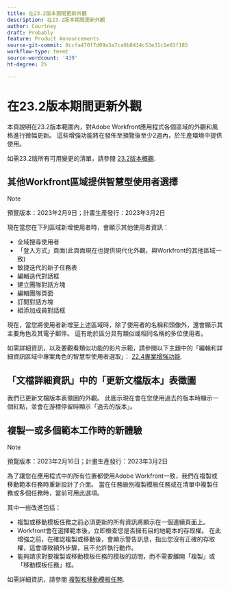 ```yaml
---
title: 在23.2版本期間更新外觀
description: 在23.2版本期間更新外觀
author: Courtney
draft: Probably
feature: Product Announcements
source-git-commit: 8ccfa470f7d09a3a7ca0b8414c53e31c1e03f185
workflow-type: tm+mt
source-wordcount: '439'
ht-degree: 2%

---
```



# 在23.2版本期間更新外觀

本頁說明在23.2版本範圍內，對Adobe Workfront應用程式各個區域的外觀和風格進行微幅更新。 這些增強功能將在發佈至預覽後至少2週內，於生產環境中提供使用。

如需23.2版所有可用變更的清單，請參閱 [23.2版本概觀](/help/quicksilver/product-announcements/product-releases/23.2-release-activity/23-2-release-overview.md).

## 其他Workfront區域提供智慧型使用者選擇

>[!NOTE]
>
>預覽版本：2023年2月9日；計畫生產發行：2023年3月2日

現在當您在下列區域新增使用者時，會顯示其他使用者資訊：

* 全域搜尋使用者
* 「登入方式」頁面(此頁面現在也提供現代化外觀，與Workfront的其他區域一致)
* 敏捷迭代的新子任務表
* 編輯迭代對話框
* 建立團隊對話方塊
* 編輯團隊頁面
* 訂閱對話方塊
* 組添加成員對話框

現在，當您將使用者新增至上述區域時，除了使用者的名稱和頭像外，還會顯示其主要角色及其電子郵件。 這有助於區分具有類似或相同名稱的多位使用者。

如需詳細資訊，以及要觀看類似功能的影片示範，請參閱以下主題中的「編輯和詳細資訊區域中專案角色的智慧型使用者選取」： [22.4專案增強功能](/help/quicksilver/product-announcements/product-releases/22.4-release-activity/22-4-project-enhancements.md).

## 「文檔詳細資訊」中的「更新文檔版本」表徵圖

我們已更新文檔版本表徵圖的外觀。 此圖示現在會在您使用過去的版本時顯示一個紅點，並會在游標停留時顯示「過去的版本」。

## 複製一或多個範本工作時的新體驗

>[!NOTE]
>
>預覽版本：2023年2月16日；計畫生產發行：2023年3月2日

為了讓您在應用程式中的所有位置都使用Adobe Workfront一致，我們在複製或移動範本任務時重新設計了介面。 當在任務級別複製模板任務或在清單中複製任務或多個任務時，當前可用此選項。

其中一些改進包括：

* 複製或移動模板任務之前必須更新的所有資訊將顯示在一個連續頁面上。
* Workfront會在選擇範本後，立即檢查您是否擁有目的地範本的存取權。 在此增強之前，在確認複製或移動後，會顯示警告訊息，指出您沒有正確的存取權，這會導致額外步驟，且不允許執行動作。
* 能夠請求對要複製或移動模板任務的模板的訪問，而不需要離開「複製」或「移動模板任務」框。

如需詳細資訊，請參閱 [複製和移動模板任務](/help/quicksilver/manage-work/projects/create-and-manage-templates/copy-and-move-template-tasks.md).